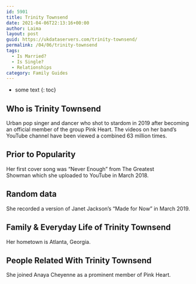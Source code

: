 ```yaml
---
id: 5901
title: Trinity Townsend
date: 2021-04-06T22:13:16+00:00
author: Laima
layout: post
guid: https://ukdataservers.com/trinity-townsend/
permalink: /04/06/trinity-townsend
tags:
  - Is Married?
  - Is Single?
  - Relationships
category: Family Guides
---
```


* some text
{: toc}


## Who is Trinity Townsend
                  
                  
                  
Urban pop singer and dancer who shot to stardom in 2019 after becoming an official member of the group Pink Heart. The videos on her band&#8217;s YouTube channel have been viewed a combined 63 million times.
                  
              
            
              
            
                
                
                
## Prior to Popularity
                  
                  
                  
Her first cover song was &#8220;Never Enough&#8221; from The Greatest Showman which she uploaded to YouTube in March 2018.
                  
              
            
              
            
                
                
                
## Random data
                  
                  
                  
She recorded a version of Janet Jackson&#8217;s &#8220;Made for Now&#8221; in March 2019.
                  
              
            
              
            
                
                
                
## Family & Everyday Life of Trinity Townsend
                  
                  
                  
Her hometown is Atlanta, Georgia.
                  
              
            
              
            
                
                
                
## People Related With Trinity Townsend
                  
                  
                  
She joined Anaya Cheyenne as a prominent member of Pink Heart.
                  
              
            
              
            
                
              
            
              
              
            
            
              
            
          
          
          